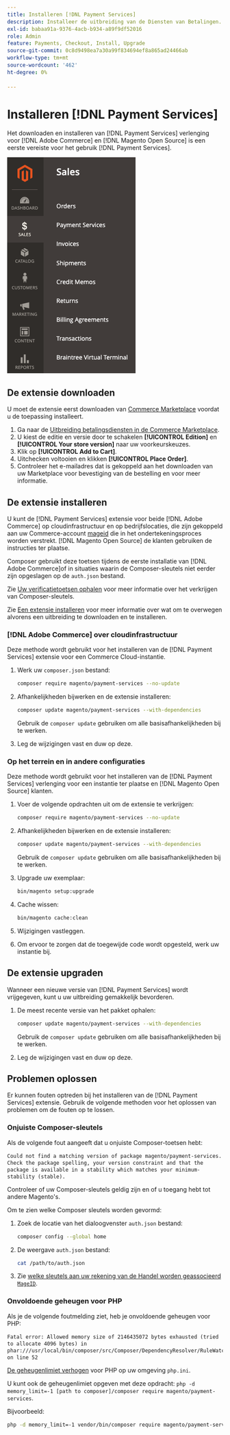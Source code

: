 ```yaml
---
title: Installeren [!DNL Payment Services]
description: Installeer de uitbreiding van de Diensten van Betalingen.
exl-id: babaa91a-9376-4acb-b934-a89f9df52016
role: Admin
feature: Payments, Checkout, Install, Upgrade
source-git-commit: 0c8d9498ea7a30a99f834694ef8a865ad24466ab
workflow-type: tm+mt
source-wordcount: '462'
ht-degree: 0%

---
```


# Installeren [!DNL Payment Services]

Het downloaden en installeren van [!DNL Payment Services] verlenging voor [!DNL Adobe Commerce] en [!DNL Magento Open Source] is een eerste vereiste voor het gebruik [!DNL Payment Services].

![[!DNL Payment Services] extensiebeheerweergave](assets/admin-view.png)

## De extensie downloaden

U moet de extensie eerst downloaden van [Commerce Marketplace](https://experienceleague.adobe.com/docs/commerce-admin/start/resources/commerce-marketplace.html) voordat u de toepassing installeert.

1. Ga naar de [Uitbreiding betalingsdiensten in de Commerce Marketplace](https://commercemarketplace.adobe.com/magento-payment-services.html).
1. U kiest de editie en versie door te schakelen **[!UICONTROL Edition]** en **[!UICONTROL Your store version]** naar uw voorkeurskeuzes.
1. Klik op **[!UICONTROL Add to Cart]**.
1. Uitchecken voltooien en klikken **[!UICONTROL Place Order]**.
1. Controleer het e-mailadres dat is gekoppeld aan het downloaden van uw Marketplace voor bevestiging van de bestelling en voor meer informatie.

## De extensie installeren

U kunt de [!DNL Payment Services] extensie voor beide [!DNL Adobe Commerce] op cloudinfrastructuur en op bedrijfslocaties, die zijn gekoppeld aan uw Commerce-account [mageid](https://devdocs.magento.com/marketplace/sellers/profile-personal.html#field-descriptions) die in het ondertekeningsproces worden verstrekt. [!DNL Magento Open Source] de klanten gebruiken de instructies ter plaatse.

Composer gebruikt deze toetsen tijdens de eerste installatie van [!DNL Adobe Commerce]of in situaties waarin de Composer-sleutels niet eerder zijn opgeslagen op de `auth.json` bestand.

Zie [Uw verificatietoetsen ophalen](https://devdocs.magento.com/guides/v2.4/install-gde/prereq/connect-auth.html) voor meer informatie over het verkrijgen van Composer-sleutels.

Zie [Een extensie installeren](https://devdocs.magento.com/guides/v2.4/install-gde/install/cli/extensions.html) voor meer informatie over wat om te overwegen alvorens een uitbreiding te downloaden en te installeren.

### [!DNL Adobe Commerce] over cloudinfrastructuur

Deze methode wordt gebruikt voor het installeren van de [!DNL Payment Services] extensie voor een Commerce Cloud-instantie.

1. Werk uw `composer.json` bestand:

   ```bash
   composer require magento/payment-services --no-update
   ```

1. Afhankelijkheden bijwerken en de extensie installeren:

   ```bash
   composer update magento/payment-services --with-dependencies
   ```

   Gebruik de `composer update` gebruiken om alle basisafhankelijkheden bij te werken.

1. Leg de wijzigingen vast en duw op deze.

### Op het terrein en in andere configuraties

Deze methode wordt gebruikt voor het installeren van de [!DNL Payment Services] verlenging voor een instantie ter plaatse en [!DNL Magento Open Source] klanten.

1. Voer de volgende opdrachten uit om de extensie te verkrijgen:

   ```bash
   composer require magento/payment-services --no-update
   ```

1. Afhankelijkheden bijwerken en de extensie installeren:

   ```bash
   composer update magento/payment-services --with-dependencies
   ```

   Gebruik de `composer update` gebruiken om alle basisafhankelijkheden bij te werken.

1. Upgrade uw exemplaar:

   ```bash
   bin/magento setup:upgrade
   ```

1. Cache wissen:

   ```bash
   bin/magento cache:clean
   ```

1. Wijzigingen vastleggen.
1. Om ervoor te zorgen dat de toegewijde code wordt opgesteld, werk uw instantie bij.

## De extensie upgraden

Wanneer een nieuwe versie van [!DNL Payment Services] wordt vrijgegeven, kunt u uw uitbreiding gemakkelijk bevorderen.

1. De meest recente versie van het pakket ophalen:

   ```bash
   composer update magento/payment-services --with-dependencies
   ```

   Gebruik de `composer update` gebruiken om alle basisafhankelijkheden bij te werken.

1. Leg de wijzigingen vast en duw op deze.

## Problemen oplossen

Er kunnen fouten optreden bij het installeren van de [!DNL Payment Services] extensie. Gebruik de volgende methoden voor het oplossen van problemen om de fouten op te lossen.

### Onjuiste Composer-sleutels

Als de volgende fout aangeeft dat u onjuiste Composer-toetsen hebt:

```terminal
Could not find a matching version of package magento/payment-services. Check the package spelling, your version constraint and that the package is available in a stability which matches your minimum-stability (stable).
```

Controleer of uw Composer-sleutels geldig zijn en of u toegang hebt tot andere Magento&#39;s.

Om te zien welke Composer sleutels worden gevormd:

1. Zoek de locatie van het dialoogvenster `auth.json` bestand:

   ```bash
   composer config --global home
   ```

1. De weergave `auth.json` bestand:

   ```bash
   cat /path/to/auth.json
   ```

1. Zie [welke sleutels aan uw rekening van de Handel worden geassocieerd `MageID`](https://devdocs.magento.com/guides/v2.4/install-gde/prereq/connect-auth.html).

### Onvoldoende geheugen voor PHP

Als je de volgende foutmelding ziet, heb je onvoldoende geheugen voor PHP:

```terminal
Fatal error: Allowed memory size of 2146435072 bytes exhausted (tried to allocate 4096 bytes) in phar:///usr/local/bin/composer/src/Composer/DependencyResolver/RuleWatchGraph.php on line 52
```

[De geheugenlimiet verhogen](https://devdocs.magento.com/cloud/project/magento-app-php-ini.html#increase-php-memory-limit) voor PHP op uw omgeving `php.ini`.

U kunt ook de geheugenlimiet opgeven met deze opdracht: `php -d memory_limit=-1 [path to composer]/composer require magento/payment-services`.

Bijvoorbeeld:

```bash
php -d memory_limit=-1 vendor/bin/composer require magento/payment-services
```
